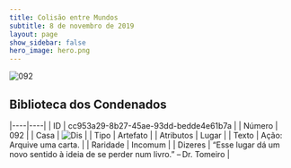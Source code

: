 ```yaml
---
title: Colisão entre Mundos
subtitle: 8 de novembro de 2019
layout: page
show_sidebar: false
hero_image: hero.png
---
```


![092](https://cdn.keyforgegame.com/media/card_front/pt/452_092_77HWJJFF2W3M_pt.png)

## Biblioteca dos Condenados

|----|----|
| ID | cc953a29-8b27-45ae-93dd-bedde4e61b7a |
| Número | 092 |
| Casa | ![Dis](https://archonarcana.com/images/thumb/e/e8/Dis.png/22px-Dis.png "Dis") |
| Tipo | Artefato |
| Atributos | Lugar |
| Texto | Ação: Arquive uma carta. |
| Raridade | Incomum |
| Dizeres | “Esse lugar dá um novo sentido à ideia de  se perder num livro.” – Dr. Tomeiro |
